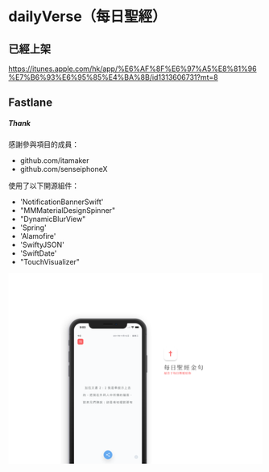 # dailyVerse（每日聖經）



## 已經上架

https://itunes.apple.com/hk/app/%E6%AF%8F%E6%97%A5%E8%81%96%E7%B6%93%E6%95%85%E4%BA%8B/id1313606731?mt=8



## Fastlane



##### Thank

感謝參與項目的成員：

* github.com/itamaker
* github.com/senseiphoneX



使用了以下開源組件：

- 'NotificationBannerSwift'
- "MMMaterialDesignSpinner"
- "DynamicBlurView"
- 'Spring'
- 'Alamofire'
- 'SwiftyJSON'
- 'SwiftDate'
- "TouchVisualizer"



![IMAGE](./README/mockup2.png)
